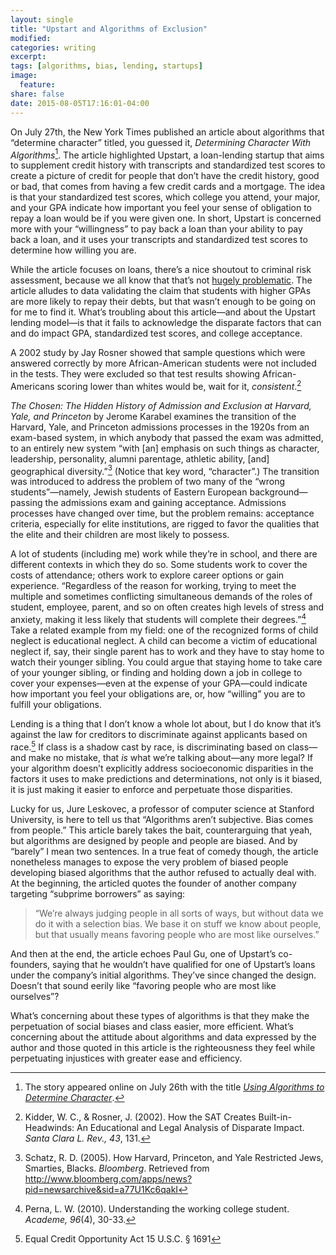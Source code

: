 ```yaml
---
layout: single
title: "Upstart and Algorithms of Exclusion"
modified:
categories: writing
excerpt:
tags: [algorithms, bias, lending, startups]
image:
  feature:
share: false
date: 2015-08-05T17:16:01-04:00
---
```

On July 27th, the New York Times published an article about algorithms that “determine character” titled, you guessed it, _Determining Character With Algorithms_[^1]. The article highlighted Upstart, a loan-lending startup that aims to supplement credit history with transcripts and standardized test scores to create a picture of credit for people that don’t have the credit history, good or bad, that comes from having a few credit cards and a mortgage. The idea is that your standardized test scores, which college you attend, your major, and your GPA indicate how important you feel your sense of obligation to repay a loan would be if you were given one. In short, Upstart is concerned more with your “willingness” to pay back a loan than your ability to pay back a loan, and it uses your transcripts and standardized test scores to determine how willing you are.

While the article focuses on loans, there’s a nice shoutout to criminal risk assessment, because we all know that that’s not [hugely problematic](http://mathbabe.org/2014/08/12/weapon-of-math-destruction-risk-based-sentencing-models/). The article alludes to data validating the claim that students with higher GPAs are more likely to repay their debts, but that wasn’t enough to be going on for me to find it. What’s troubling about this article—and about the Upstart lending model—is that it fails to acknowledge the disparate factors that can and do impact GPA, standardized test scores, and college acceptance.

A 2002 study by Jay Rosner showed that sample questions which were answered correctly by more African-American students were not included in the tests. They were excluded so that test results showing African-Americans scoring lower than whites would be, wait for it, _consistent_.[^2]

_The Chosen: The Hidden History of Admission and Exclusion at Harvard, Yale, and Princeton_ by Jerome Karabel examines the transition of the Harvard, Yale, and Princeton admissions processes in the 1920s from an exam-based system, in which anybody that passed the exam was admitted, to an entirely new system “with [an] emphasis on such things as character, leadership, personality, alumni parentage, athletic ability, [and] geographical diversity.”[^3] (Notice that key word, “character”.) The transition was introduced to address the problem of two many of the “wrong students”—namely, Jewish students of Eastern European background—passing the admissions exam and gaining acceptance. Admissions processes have changed over time, but the problem remains: acceptance criteria, especially for elite institutions, are rigged to favor the qualities that the elite and their children are most likely to possess.

A lot of students (including me) work while they’re in school, and there are different contexts in which they do so. Some students work to cover the costs of attendance; others work to explore career options or gain experience. “Regardless of the reason for working, trying to meet the multiple and sometimes conflicting simultaneous demands of the roles of student, employee, parent, and so on often creates high levels of stress and anxiety, making it less likely that students will complete their degrees.”[^4] Take a related example from my field: one of the recognized forms of child neglect is educational neglect. A child can become a victim of educational neglect if, say, their single parent has to work and they have to stay home to watch their younger sibling. You could argue that staying home to take care of your younger sibling, or finding and holding down a job in college to cover your expenses—even at the expense of your GPA—could indicate how important you feel your obligations are, or, how “willing” you are to fulfill your obligations.

Lending is a thing that I don’t know a whole lot about, but I do know that it’s against the law for creditors to discriminate against applicants based on race.[^5] If class is a shadow cast by race, is discriminating based on class—and make no mistake, that *is* what we’re talking about—any more legal? If your algorithm doesn’t explicitly address socioeconomic disparities in the factors it uses to make predictions and determinations, not only is it biased, it is just making it easier to enforce and perpetuate those disparities.

Lucky for us, Jure Leskovec, a professor of computer science at Stanford University, is here to tell us that “Algorithms aren’t subjective. Bias comes from people.” This article barely takes the bait, counterarguing that yeah, but algorithms are designed by people and people are biased. And by “barely” I mean two sentences. In a true feat of comedy though, the article nonetheless manages to expose the very problem of biased people developing biased algorithms that the author refused to actually deal with. At the beginning, the articled quotes the founder of another company targeting “subprime borrowers” as saying:

> “We’re always judging people in all sorts of ways, but without data we do it with a selection bias. We base it on stuff we know about people, but that usually means favoring people who are most like ourselves.”

And then at the end, the article echoes Paul Gu, one of Upstart’s co-founders, saying that he wouldn’t have qualified for one of Upstart’s loans under the company’s initial algorithms. They’ve since changed the design. Doesn’t that sound eerily like “favoring people who are most like ourselves”?

What’s concerning about these types of algorithms is that they make the perpetuation of social biases and class easier, more efficient. What’s concerning about the attitude about algorithms and data expressed by the author and those quoted in this article is the righteousness they feel while perpetuating injustices with greater ease and efficiency.

[^1]: The story appeared online on July 26th with the title _[Using Algorithms to Determine Character](http://bits.blogs.nytimes.com/2015/07/26/using-algorithms-to-determine-character/)_.
[^2]: Kidder, W. C., & Rosner, J. (2002). How the SAT Creates Built-in-Headwinds: An Educational and Legal Analysis of Disparate Impact. _Santa Clara L. Rev., 43_, 131.
[^3]: Schatz, R. D. (2005). How Harvard, Princeton, and Yale Restricted Jews, Smarties, Blacks. _Bloomberg_. Retrieved from http://www.bloomberg.com/apps/news?pid=newsarchive&sid=a77U1Kc6qakI
[^4]: Perna, L. W. (2010). Understanding the working college student. _Academe, 96_(4), 30-33.
[^5]: Equal Credit Opportunity Act 15 U.S.C. § 1691

